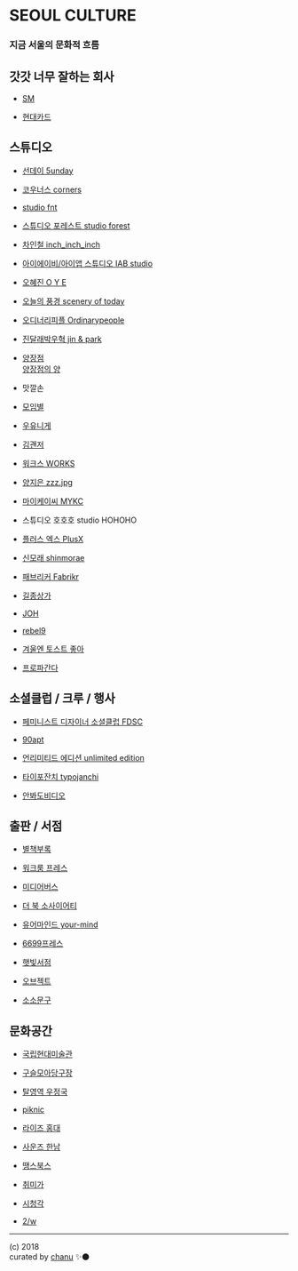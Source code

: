 # SEOUL CULTURE
### 지금 서울의 문화적 흐름

## 갓갓 너무 잘하는 회사

- [SM]()

- [현대카드]()

## 스튜디오

- [선데이 5unday](http://www.5unday.com/)  

- [코우너스 corners](http://corners.kr)

- [studio fnt](http://studiofnt.com)

- [스튜디오 포레스트 studio forest](http://studio-forest.kr)

- [차인철 inch_inch_inch](http://inchinchinch.com)

- [아이에이비/아이앱 스튜디오 IAB studio](http://iab-studio.com)

- [오혜진 O Y E](https://ohezin.kr)

- [오늘의 풍경 scenery of today](http://sceneryoftoday.kr)

- [오디너리피플 Ordinarypeople](http://ordinarypeople.kr)

- [진달래박우혁 jin & park](http://jinandpark.com)

- [양장점](http://yang-jang.com)  
[양장점의 양](http://heejaeyang.tumblr.com)

- 맛깔손

- [모임별](http://byul.org)

- [우유니게](http://ooh-you.com)

- [김괜저](http://gwenzhir.keithskim.com)

- [워크스 WORKS](http://work-s.org)

- [양지은 zzz.jpg](http://cargocollective.com/yje)

- [마이케이씨 MYKC](http://mykc.kr)

- 스튜디오 호호호 studio HOHOHO

- [플러스 엑스 PlusX](http://plus-ex.com)

- [신모래 shinmorae](http://shinmorae.com)

- [패브리커 Fabrikr](http://fabrikr.com)

- [길종상가](http://bellroad.1px.kr)

- [JOH](http://johcompany.com)

- [rebel9](http://rebel9.co.kr)

- [겨울엔 토스트 좋아](https://limpalimpa.com/)

- [프로파간다](http://propa-ganda.co.kr/)

## 소셜클럽 / 크루 / 행사

- [페미니스트 디자이너 소셜클럽 FDSC](https://twitter.com/FemiDesigner)

- [90apt](http://90apt.com)

- [언리미티드 에디션 unlimited edition](http://unlimited-edition.org)

- [타이포잔치 typojanchi](http://typojanchi.com)

- [안봐도비디오](https://obviouslyvideo.tumblr.com)

## 출판 / 서점

- [별책부록](http://www.byeolcheck.kr)

- [워크룸 프레스](http://workroompress.kr)

- [미디어버스](https://mediabus.org)

- [더 북 소사이어티](http://www.thebooksociety.org)

- [유어마인드 your-mind](http://your-mind.com)

- [6699프레스](http://6699press.kr)

- [햇빛서점](http://sunnystudio.kr)

- [오브젝트](http://objectlifelab.com)

- [소소문구](http://sosomoongoo.com)

## 문화공간

- [국립현대미술관](http://mmca.go.kr)

- [구슬모아당구장](http://www.daelimmuseum.org/guseulmoa/)

- [탈영역 우정국](http://ujeongguk.com)

- [piknic](http://www.piknic.kr)

- [라이즈 홍대](http://www.rysehotel.com/)

- [사운즈 한남](http://project-sounds.com/)

- [땡스북스](http://thanksbooks.com/)

- [취미가](http://www.taste-house.com)

- [시청각](http://audiovisualpavilion.org)

- [2/w](https://2w-seoul.tumblr.com)


---
(c) 2018  
curated by [chanu](krevony.com) ✨⚫

